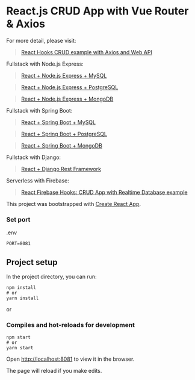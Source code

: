 # React.js CRUD App with Vue Router & Axios

For more detail, please visit:
> [React Hooks CRUD example with Axios and Web API](https://bezkoder.com/react-hooks-crud-axios-api/)

Fullstack with Node.js Express:
> [React + Node.js Express + MySQL](https://bezkoder.com/react-node-express-mysql/)

> [React + Node.js Express + PostgreSQL](https://bezkoder.com/react-node-express-postgresql/)

> [React + Node.js Express + MongoDB](https://bezkoder.com/react-node-express-mongodb-mern-stack/)

Fullstack with Spring Boot:
> [React + Spring Boot + MySQL](https://bezkoder.com/react-spring-boot-crud/)

> [React + Spring Boot + PostgreSQL](https://bezkoder.com/spring-boot-react-postgresql/)

> [React + Spring Boot + MongoDB](https://bezkoder.com/react-spring-boot-mongodb/)

Fullstack with Django:

> [React + Django Rest Framework](https://bezkoder.com/django-react-axios-rest-framework/)

Serverless with Firebase:
> [React Firebase Hooks: CRUD App with Realtime Database example](https://bezkoder.com/react-firebase-hooks-crud/)

This project was bootstrapped with [Create React App](https://github.com/facebook/create-react-app).

### Set port
.env
```
PORT=8081
```

## Project setup

In the project directory, you can run:

```
npm install
# or
yarn install
```

or

### Compiles and hot-reloads for development

```
npm start
# or
yarn start
```

Open [http://localhost:8081](http://localhost:8081) to view it in the browser.

The page will reload if you make edits.
